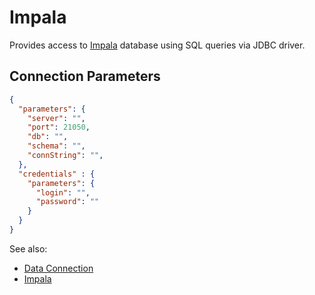 <!-- TITLE: Impala -->
<!-- SUBTITLE: -->

# Impala

Provides access to [Impala](https://impala.apache.org/) database
using SQL queries via JDBC driver. 

## Connection Parameters

```json
{
  "parameters": {
    "server": "",
    "port": 21050,
    "db": "",
    "schema": "",
    "connString": "",
  },
  "credentials" : {
    "parameters": {
      "login": "",
      "password": ""
    }
  }
}
```

See also:

  * [Data Connection](../data-connection.md)
  * [Impala](https://impala.apache.org/)
